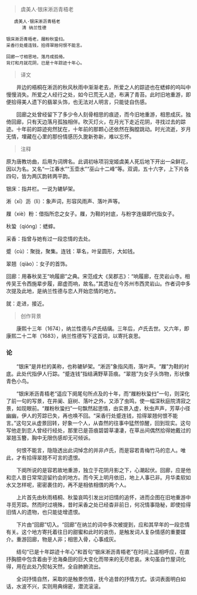 > 虞美人·银床淅沥青梧老

	   虞美人·银床淅沥青梧老	
	      清 纳兰性德

	银床淅沥青梧老，屧粉秋蛩扫。
	采香行处蹙连钱，拾得翠翘何恨不能言。

	回廊一寸相思地，落月成孤倚。
	背灯和月就花阴，已是十年踪迹十年心。 



> 译文

　　井边的梧桐在淅沥的秋风秋雨中渐渐老去，所爱之人的踪迹也在蟋蟀的呜叫中慢慢消失。所爱之人经行之处，如今已荒无人迹，布满了青苔。此时旧地重游，即便拾得美人遗下的翡翠头饰，也无法对人明言，只能徒自伤感。

　　回廊之处曾经留下了多少令人刻骨相思的痕迹，而今旧地重游，相思成灰。独倚回廊，只有天边落月孤独相伴。吹灭灯火，在月光下走近花阴，寻找过去的踪迹。十年前的踪迹宛然犹在，十年前的那颗心还依然在胸膛跳动。时光流逝，岁月无情，埋藏在心里的那份情感历久旎新弥新，难以忘怀。


> 注释

原为唐教坊曲，后用为词牌名。此调初咏项羽宠姬虞美人死后地下开出一朵鲜花，因以为名。又名“一江春水”“玉壶水”“巫山十二峰”等。双调，五十六字，上下片各四句，皆为两仄韵转两平韵。

银床：指井栏。一说为辘轳架。

淅（xī）沥（lì）：象声词，形容风雨声、落叶声等。

屧（xiè）粉：借指所恋之女子。屧，为鞋的衬底，与粉字连缀即代指女子。

秋蛩（qióng）：蟋蟀。

采香：指曾与她有过一段恋情的去处。

蹙（cù）：聚拢，聚集。连钱：草名，叶呈圆形，大如钱。

翠翘（qiào）：女子的首饰。

回廊：用春秋吴王“响履廊”之典。宋范成大《吴郡志》：“响履廊，在灵岩山寺。相传吴王令西施辈步履，廊虚而响，故名。”其遗址在今苏州市西灵岩山。作者词中多次提及此地，是纳兰性德与恋人开始恋情的地方。

就：走进，接近。



> 创作背景

　　康熙十三年（1674），纳兰性德与卢氏结缡。三年后，卢氏去世。又六年，即康熙二十二年（1683），纳兰性德写下这首词，以寄托哀思。


### 论 

　　“银床”是井栏的美称，也称辘轳架。“淅沥”象指风雨，落叶声。“屧”为鞋的衬底。此处代指伊人行踪。“蹙连钱”指结满野草苔痕。“翠翘”为女子头饰物，形状像青色小鸟。

　　“银床淅沥青梧老“遥应下阕尾句所点及的十年，而“屧粉秋蛩扫”一句，则深化了前一句的写景，在井阑、庭树、落叶之外，又添了虫鸣，使一幅深秋庭院清寂之景，如现眼前。“屧粉秋蛩扫”一句飘然起思情，由实景入虚，秋虫声声，芳草小径幽幽，伊人的芳踪已失，再也唤不回。“采香行处蹙连钱，拾得翠翘何恨不能言。”这句又从虚景回转，好象一个人，从杳然的往事中猛然惊醒，回到现实。这句写他走到恋人曾经行经处，那里已是苔痕碧碧草凄凄，在草丛间偶然拾得她戴过的翠翘玉簪，胸中无限伤感却无可倾诉。

　　何恨不能言，隐隐透出此词悼念的并非卢氏，而是容若青梅竹马的恋人。唯此，才有拾得翠翘不可言的遗恨。

　　下阕所说的是容若故地重游，独立于花阴月影之下，心潮起伏。回廊，应是他和恋人昔日常常逗留约会的地方。而今天上明月依旧，地上人事已非。月华柔软如水又怎样呢，密密裹住的，再不是相依相偎的两个人。

　　上片首先由秋雨梧桐、秋蛩哀鸣引发出对旧情的追怀，进而企图在旧地重游中寻觅芳踪。然而时过境殊，昔时采香之处已经杳非前日，何况情事隐秘，即使拾得旧情人的遗物，也只能徒增遗恨。

　　下片由“回廊”切入。“回廊”在纳兰的词中多次被提到，应和其早年的一段恋情有关。这个地方寄托着往日的甜蜜和此时的哀伤，是触发词人复杂情感的重要媒介。重游回廊，物是人非；相思入骨，心事成灰。

　　结句“已是十年踪迹十年心”和首句“银床淅沥青梧老”在时间上遥相呼应，在直抒胸臆中包含着由于沧海桑田的巨大变化而带来的无尽悲哀。末句虽自竹屋词化得，用在此处乃熨帖天然，全自肺腑流出。

　　全词抒情自然，采取的是触景伤情，抚今追昔的抒情方式。该词表面明白如话，水波不兴，实则用典绵密，潜流滚滚。